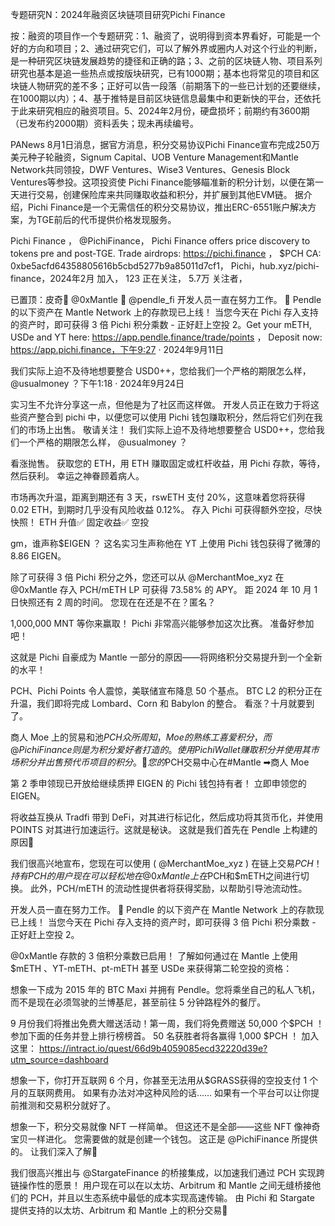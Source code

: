 专题研究N：2024年融资区块链项目研究Pichi Finance


按：融资的项目作一个专题研究：1、融资了，说明得到资本界看好，可能是一个好的方向和项目；2、通过研究它们，可以了解外界或圈内人对这个行业的判断，是一种研究区块链发展趋势的捷径和正确的路；3、之前的区块链人物、项目系列研究也基本是追一些热点或按版块研究，已有1000期；基本也将常见的项目和区块链人物研究的差不多；正好可以告一段落（前期落下的一些已计划的还要继续，在1000期以内）；4、基于推特是目前区块链信息最集中和更新快的平台，还依托于此来研究相应的融资项目。5、2024年2月份，硬盘损坏；前期约有3600期（已发布约2000期）资料丢失；现未再续编号。


PANews 8月1日消息，据官方消息，积分交易协议Pichi Finance宣布完成250万美元种子轮融资，Signum Capital、UOB Venture Management和Mantle Network共同领投，DWF Ventures、Wise3 Ventures、Genesis Block Ventures等参投。这项投资使 Pichi Finance能够瞄准新的积分计划，以便在第一天进行交易，创建保险库来共同赚取收益和积分，并扩展到其他EVM链。
据介绍，Pichi Finance是一个无需信任的积分交易协议，推出ERC-6551账户解决方案，为TGE前后的代币提供价格发现服务。

Pichi Finance
，
@PichiFinance，
Pichi Finance offers price discovery to tokens pre and post-TGE.
Trade airdrops: https://pichi.finance
，
$PCH CA:
0xbe5acfd64358805616b5cbd5277b9a85011d7cf1，
Pichi，hub.xyz/pichi-finance，2024年2月 加入，
123 正在关注，
5.7万 关注者，


已置顶：皮奇🤝 
@0xMantle
 🤝 
@pendle_fi
开发人员一直在努力工作。 🫡
Pendle 的以下资产在 Mantle Network 上的存款现已上线！
当您今天在 Pichi 存入支持的资产时，即可获得 3 倍 Pichi 积分乘数 - 正好赶上空投 2。Get your mETH, USDe and YT here:
https://app.pendle.finance/trade/points
，
Deposit now:
https://app.pichi.finance，下午9:27 · 2024年9月11日

我们实际上迫不及待地想要整合 USD0++，您给我们一个严格的期限怎么样， 
@usualmoney
 ？下午1:18 · 2024年9月24日

实习生不允许分享这一点，但他是为了社区而这样做。
开发人员正在致力于将这些资产整合到 pichi 中，以便您可以使用 Pichi 钱包赚取积分，然后将它们列在我们的市场上出售。
敬请关注！
我们实际上迫不及待地想要整合 USD0++，您给我们一个严格的期限怎么样， 
@usualmoney
 ？

看涨抛售。
获取您的 ETH，用 ETH 赚取固定或杠杆收益，用 Pichi 存款，等待，然后获利。
幸运之神眷顾着病人。

市场再次升温，距离到期还有 3 天，rswETH 支付 20%，这意味着您将获得 0.02 ETH，到期时几乎没有风险收益 0.12%。
存入 Pichi 可获得额外空投，尽快快照！
ETH 升值✅
固定收益✅
空投

gm，谁声称$EIGEN ？
这名实习生声称他在 YT 上使用 Pichi 钱包获得了微薄的 8.86 EIGEN。

除了可获得 3 倍 Pichi 积分之外，您还可以从
@MerchantMoe_xyz
在
@0xMantle
存入 PCH/mETH LP 可获得 73.58% 的 APY。
距 2024 年 10 月 1 日快照还有 2 周的时间。
您现在在还是不在？匿名？

1,000,000 MNT 等你来赢取！
Pichi 非常高兴能够参加这次比赛。
准备好参加吧！

这就是 Pichi 自豪成为 Mantle 一部分的原因——将网络积分交易提升到一个全新的水平！

PCH、Pichi Points 令人震惊，美联储宣布降息 50 个基点。
BTC L2 的积分正在升温，我们即将完成 Lombard、Corn 和 Babylon 的整合。
看涨？十月就要到了。

商人 Moe 上的贸易和池$PCH
众所周知，Moe 的熟练工喜爱积分，而
@PichiFinance
则是为积分爱好者打造的。
使用 Pichi Wallet 赚取积分并使用其市场积分并出售预代币项目的积分。
🌟您的$PCH交易中心在#Mantle ➡商人 Moe

第 2 季申领现已开放给继续质押 EIGEN 的 Pichi 钱包持有者！
立即申领您的 EIGEN。

将收益互换从 Tradfi 带到 DeFi，对其进行标记化，然后成功将其货币化，并使用 POINTS 对其进行加速运行。这就是秘诀。
这就是我们首先在 Pendle 上构建的原因🫡

我们很高兴地宣布，您现在可以使用 ( 
@MerchantMoe_xyz
 ) 在链上交易$PCH ！
持有 PCH 的用户现在可以轻松地在
@0xMantle
上在$PCH和$mETH之间进行切换。
此外，PCH/mETH 的流动性提供者将获得奖励，以帮助引导池流动性。

开发人员一直在努力工作。 🫡
Pendle 的以下资产在 Mantle Network 上的存款现已上线！
当您今天在 Pichi 存入支持的资产时，即可获得 3 倍 Pichi 积分乘数 - 正好赶上空投 2。

@0xMantle
存款的 3 倍积分乘数已启用！
了解如何通过在 Mantle 上使用$mETH 、YT-mETH、pt-mETH 甚至 USDe 来获得第二轮空投的资格：

想象一下成为 2015 年的 BTC Maxi 并拥有 Pendle。您将乘坐自己的私人飞机，而不是现在必须驾驶的兰博基尼，甚至前往 5 分钟路程外的餐厅。

9 月份我们将推出免费大赠送活动！第一周，我们将免费赠送 50,000 个$PCH ！
参加下面的任务并登上排行榜榜首。
50 名获胜者将各赢得 1,000 $PCH ！
加入这里：
https://intract.io/quest/66d9b4059085ecd32220d39e?utm_source=dashboard

想象一下，你打开互联网 6 个月，你甚至无法用从$GRASS获得的空投支付 1 个月的互联网费用。
如果有办法对冲这种风险的话……
如果有一个平台可以让你提前推测和交易积分就好了。

想象一下，积分交易就像 NFT 一样简单。
但这还不是全部——这些 NFT 像神奇宝贝一样进化。
您需要做的就是创建一个钱包。
这正是
@PichiFinance
所提供的。
让我们深入了解🧵

我们很高兴推出与
@StargateFinance
的桥接集成，以加速我们通过 PCH 实现跨链操作性的愿景！
用户现在可以在以太坊、Arbitrum 和 Mantle 之间无缝桥接他们的 PCH，并且以生态系统中最低的成本实现高速传输。
由 Pichi 和 Stargate 提供支持的以太坊、Arbitrum 和 Mantle 上的积分交易🍑